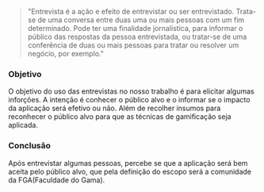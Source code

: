 > "Entrevista é a ação e efeito de entrevistar ou ser entrevistado. Trata-se de uma conversa entre duas uma ou mais pessoas com um fim determinado. Pode ter uma finalidade jornalística, para informar o público das respostas da pessoa entrevistada, ou tratar-se de uma conferência de duas ou mais pessoas para tratar ou resolver um negócio, por exemplo."

### Objetivo

O objetivo do uso das entrevistas no nosso trabalho é para elicitar algumas inforções. A intenção é conhecer o público alvo e o informar se o impacto da aplicação será efetivo ou não. Além de recolher insumos para reconhecer o público alvo para que as técnicas de gamificação seja aplicada.

### Conclusão

Após entrevistar algumas pessoas, percebe se que a aplicação será bem aceita pelo público alvo, que pela definição do escopo será a comunidade da FGA(Faculdade do Gama).


